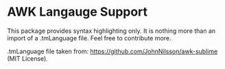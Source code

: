 # AWK Langauge Support

This package provides syntax highlighting only. It is nothing more than an import of a .tmLanguage file. Feel free to contribute more.

.tmLanguage file taken from: https://github.com/JohnNilsson/awk-sublime (MIT License).
